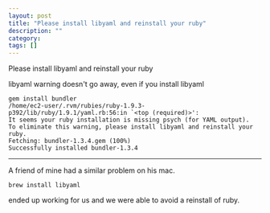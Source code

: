```yaml
---
layout: post
title: "Please install libyaml and reinstall your ruby"
description: ""
category:
tags: []
---
```


Please install libyaml and reinstall your ruby


libyaml warning doesn't go away, even if you install libyaml

    gem install bundler
    /home/ec2-user/.rvm/rubies/ruby-1.9.3-p392/lib/ruby/1.9.1/yaml.rb:56:in `<top (required)>':
    It seems your ruby installation is missing psych (for YAML output).
    To eliminate this warning, please install libyaml and reinstall your ruby.
    Fetching: bundler-1.3.4.gem (100%)
    Successfully installed bundler-1.3.4


--------------------------------------- 
A friend of mine had a similar problem on his mac.

`brew install libyaml`

ended up working for us and we were able to avoid a reinstall of ruby.


